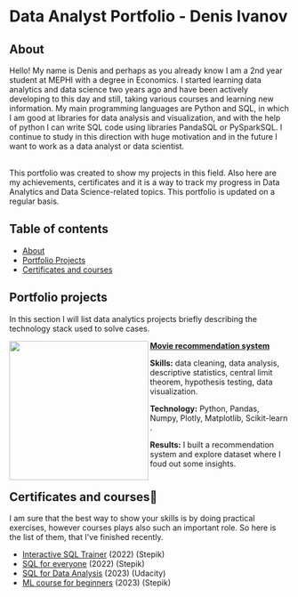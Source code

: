 # Data Analyst Portfolio - Denis Ivanov

## About
Hello! My name is Denis and perhaps as you already know I am a 2nd year student at MEPHI with a degree in Economics. I started learning data analytics and data science two years ago and have been actively developing to this day and still, taking various courses and learning new information. My main programming languages are Python and SQL, in which I am good at libraries for data analysis and visualization, and with the help of python I can write SQL code using libraries PandaSQL or PySparkSQL. I continue to study in this direction with huge motivation and in the future I want to work as a data analyst or data scientist. 

<br>
This portfolio was created to show my projects in this field. Also here are my achievements, certificates and it is a way to track my progress in Data Analytics and Data Science-related topics. This portfolio is updated on a regular basis.
<br>

## Table of contents
- [About](#about)
- [Portfolio Projects](#portfolio-projects)
- [Certificates and courses](#certificates-and-courses)



## Portfolio projects
In this section I will list data analytics projects briefly describing the technology stack used to solve cases.

<img align="left" width="250" height="250" src="https://cdnstatic.rg.ru/uploads/images/157/11/13/900.jpg"> **[Movie recommendation system](https://github.com/deNzik3/data_analytics_projects/blob/main/movie_rec.ipynb)**

**Skills:** data cleaning, data analysis, descriptive statistics, central limit theorem, hypothesis testing, data visualization.  


**Technology:** Python, Pandas, Numpy, Plotly, Matplotlib, Scikit-learn .  


**Results:** I built a recommendation system and explore dataset where I foud out some insights.  



#




























## Certificates and courses📜

I am sure that the best way to show your skills is by doing practical exercises, however courses plays also such an important role. So here is the list of them, that I've finished recently.

* [Interactive SQL Trainer](https://stepik.org/cert/1959546) (2022) (Stepik)
* [SQL for everyone](https://stepik.org/cert/1574139) (2022) (Stepik)
* [SQL for Data Analysis](https://disk.yandex.ru/i/AX2bJUKksYDbDg) (2023) (Udacity)
* [ML course for beginners](https://disk.yandex.ru/i/Sv_3XgOED6D1Ig) (2023) (Stepik)
